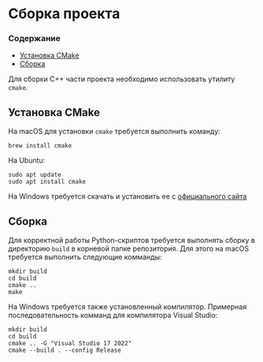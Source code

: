 # Сборка проекта

### Содержание
- [Установка CMake](#установка-cmake)
- [Сборка](#сборка)


Для сборки C++ части проекта необходимо использовать утилиту `cmake`.

## Установка CMake

На macOS для установки `cmake` требуется выполнить команду:
```
brew install cmake
```

На Ubuntu:
```
sudo apt update
sudo apt install cmake
```

На Windows требуется скачать и установить ее c [официального сайта](https://cmake.org/download/)

## Сборка

Для корректной работы Python-скриптов требуется выполнять сборку в директорию `build` в корневой папке репозитория. Для этого на macOS требуется выполнить следующие комманды:
```
mkdir build
cd build
cmake ..
make
```

На Windows требуется также установленный компилятор. Примерная последовательность комманд для компилятора Visual Studio:
```
mkdir build
cd build
cmake .. -G "Visual Studio 17 2022"
cmake --build . --config Release
```
